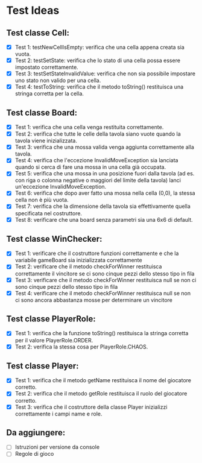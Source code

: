 # Test Ideas

## Test classe Cell:
- [x] Test 1: testNewCellIsEmpty: verifica che una cella appena creata sia vuota.
- [x] Test 2: testSetState: verifica che lo stato di una cella possa essere impostato correttamente.
- [x] Test 3: testSetStateInvalidValue: verifica che non sia possibile impostare uno stato non valido per una cella.
- [x] Test 4: testToString: verifica che il metodo toString() restituisca una stringa corretta per la cella.

## Test classe Board:
- [X] Test 1: verifica che una cella venga restituita correttamente.
- [x] Test 2: verifica che tutte le celle della tavola siano vuote quando la tavola viene inizializzata.
- [X] Test 3: verifica che una mossa valida venga aggiunta correttamente alla tavola.
- [x] Test 4: verifica che l'eccezione InvalidMoveException sia lanciata quando si cerca di fare una mossa in una cella già occupata.
- [x] Test 5: verifica che una mossa in una posizione fuori dalla tavola (ad es. con riga o colonna negative o maggiori del limite della tavola) lanci un'eccezione InvalidMoveException.
- [X] Test 6: verifica che dopo aver fatto una mossa nella cella (0,0), la stessa cella non è più vuota.
- [X] Test 7: verifica che la dimensione della tavola sia effettivamente quella specificata nel costruttore.
- [X] Test 8: verificare che una board senza parametri sia una 6x6 di default.

## Test classe WinChecker:
- [X] Test 1: verificare che il costruttore funzioni correttamente e che la variabile gameBoard sia inizializzata correttamente
- [X] Test 2: verificare che il metodo checkForWinner restituisca correttamente il vincitore se ci sono cinque pezzi dello stesso tipo in fila
- [X] Test 3: verificare che il metodo checkForWinner restituisca null se non ci sono cinque pezzi dello stesso tipo in fila
- [X] Test 4: verificare che il metodo checkForWinner restituisca null se non ci sono ancora abbastanza mosse per determinare un vincitore

## Test classe PlayerRole:
- [X] Test 1: verifica che la funzione toString() restituisca la stringa corretta per il valore PlayerRole.ORDER.
- [X] Test 2: verifica la stessa cosa per PlayerRole.CHAOS.

## Test classe Player:
- [X] Test 1: verifica che il metodo getName restituisca il nome del giocatore corretto.
- [X] Test 2: verifica che il metodo getRole restituisca il ruolo del giocatore corretto.
- [X] Test 3: verifica che il costruttore della classe Player inizializzi correttamente i campi name e role.

## Da aggiungere:
- [ ] Istruzioni per versione da console
- [ ] Regole di gioco